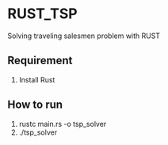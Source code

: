 # RUST_TSP

Solving traveling salesmen problem with RUST

## Requirement

1. Install Rust

## How to run

1.  rustc main.rs -o tsp_solver
2.  ./tsp_solver
